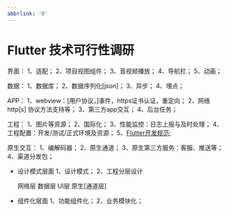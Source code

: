 ```yaml
---
abbrlink: '0'
---
```

# Flutter 技术可行性调研

界面：
1、适配；
2、项目视图组件；
3、音视频播放；
4、导航栏；
5、动画；

数据：
1、数据库；
2、数据序列化[json]；
3、异步；
4、埋点；

APP：
1、webview：[用户协议，]事件，https证书认证，重定向；
2、网络 http[s] 协议方法支持等；
3、第三方app交互；
4、后台任务；

工程：
1、图片等资源；
2、国际化；
3、性能监控：日志上报与及时处理；
4、工程配置：开发/测试/正式环境及资源；
5、[Flutter开发规范](https://github.com/alibaba/flutter-go/blob/develop/Flutter_Go%20%E4%BB%A3%E7%A0%81%E5%BC%80%E5%8F%91%E8%A7%84%E8%8C%83.md);

原生交互：
1、编解码器；
2、原生通道；
3、原生第三方服务：客服、推送等；
4、渠道分发包；

* 设计模式层面
1、设计模式；
2、工程分层设计

     网络层
     数据层
     UI层
     原生[通道层]

* 组件化层面
1、功能组件化；
2、业务模块化；
